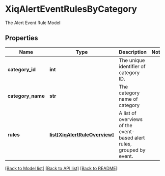 # XiqAlertEventRulesByCategory

The Alert Event Rule Model
## Properties
Name | Type | Description | Notes
------------ | ------------- | ------------- | -------------
**category_id** | **int** | The unique identifier of category ID. | 
**category_name** | **str** | The category name of category | 
**rules** | [**list[XiqAlertRuleOverview]**](XiqAlertRuleOverview.md) | A list of overviews of the event-based alert rules, grouped by event. | 

[[Back to Model list]](../README.md#documentation-for-models) [[Back to API list]](../README.md#documentation-for-api-endpoints) [[Back to README]](../README.md)


